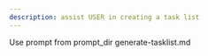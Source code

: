 ```yaml
---
description: assist USER in creating a task list
---
```


Use prompt from prompt_dir generate-tasklist.md